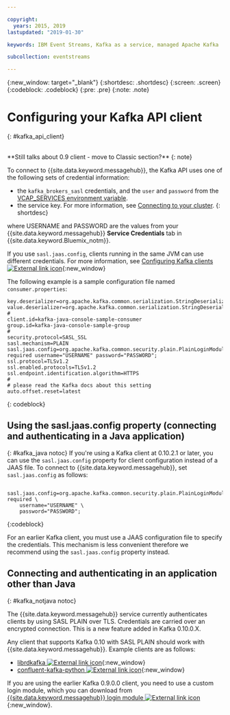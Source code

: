 ```yaml
---

copyright:
  years: 2015, 2019
lastupdated: "2019-01-30"

keywords: IBM Event Streams, Kafka as a service, managed Apache Kafka

subcollection: eventstreams

---
```


{:new_window: target="_blank"}
{:shortdesc: .shortdesc}
{:screen: .screen}
{:codeblock: .codeblock}
{:pre: .pre}
{:note: .note}

# Configuring your Kafka API client
{: #kafka_api_client}


<br/>
**Still talks about 0.9 client - move to Classic section?**
{: note}

To connect to {{site.data.keyword.messagehub}}, the Kafka API uses one of the following sets of credential information: 
* the <code>kafka_brokers_sasl</code> credentials, and the <code>user</code> and <code>password</code> from
the [VCAP_SERVICES environment variable](/docs/services/EventStreams?topic=eventstreams-connecting#connect_standard_cf).
* the service key. For more information, see [Connecting to your cluster](/docs/services/EventStreams?topic=eventstreams-connecting).
{: shortdesc}



where USERNAME and PASSWORD are the values from your {{site.data.keyword.messagehub}} **Service Credentials** tab in {{site.data.keyword.Bluemix_notm}}.

If you use <code>sasl.jaas.config</code>, clients running in the same JVM can use different credentials. For more information, see
[Configuring Kafka clients ![External link icon](../../icons/launch-glyph.svg "External link icon")](http://kafka.apache.org/documentation/#security_sasl_plain_clientconfig){:new_window}

The following example is a sample configuration file named <code>consumer.properties</code>:

```
key.deserializer=org.apache.kafka.common.serialization.StringDeserializer
value.deserializer=org.apache.kafka.common.serialization.StringDeserializer
#
client.id=kafka-java-console-sample-consumer
group.id=kafka-java-console-sample-group
#
security.protocol=SASL_SSL
sasl.mechanism=PLAIN
sasl.jaas.config=org.apache.kafka.common.security.plain.PlainLoginModule required username="USERNAME" password="PASSWORD";
ssl.protocol=TLSv1.2
ssl.enabled.protocols=TLSv1.2
ssl.endpoint.identification.algorithm=HTTPS
#
# please read the Kafka docs about this setting
auto.offset.reset=latest
```
{: codeblock}

<!--17/10/17 - Karen: following info duplicated at messagehub104 -->
## Using the sasl.jaas.config property (connecting and authenticating in a Java application)
{: #kafka_java notoc}
If you're using a Kafka client at 0.10.2.1 or later, you can use the <code>sasl.jaas.config</code> property for client configuration instead of a JAAS file. To connect to {{site.data.keyword.messagehub}}, set <code>sasl.jaas.config</code> as follows:
<pre>
<code>    sasl.jaas.config=org.apache.kafka.common.security.plain.PlainLoginModule required \
    username="USERNAME" \
    password="PASSWORD";</code>
</pre>
{:codeblock}

For an earlier Kafka client, you must use a JAAS configuration file to specify the credentials. This mechanism is less convenient therefore we recommend using the <code>sasl.jaas.config</code> property instead.
## Connecting and authenticating in an application other than Java
{: #kafka_notjava notoc}

The {{site.data.keyword.messagehub}} service currently
authenticates clients by using SASL PLAIN over TLS. Credentials are carried over an encrypted connection.
This is a new feature added in Kafka 0.10.0.X. 

Any client that supports Kafka 0.10 with SASL PLAIN
should work with {{site.data.keyword.messagehub}}. Example clients are as follows:

* [librdkafka ![External link icon](../../icons/launch-glyph.svg "External link icon")](https://github.com/edenhill/librdkafka/){:new_window} 
* [confluent-kafka-python ![External link icon](../../icons/launch-glyph.svg "External link icon")](https://github.com/confluentinc/confluent-kafka-python){:new_window} 

If you are using the earlier Kafka 0.9.0.0 client, you need to use a custom login module, which you
can download from [{{site.data.keyword.messagehub}} login module ![External link icon](../../icons/launch-glyph.svg "External link icon")](https://github.com/ibm-messaging/event-streams-samples/tree/master/kafka-0.9/message-hub-login-library/messagehub.login-1.0.0.jar){:new_window}. 


